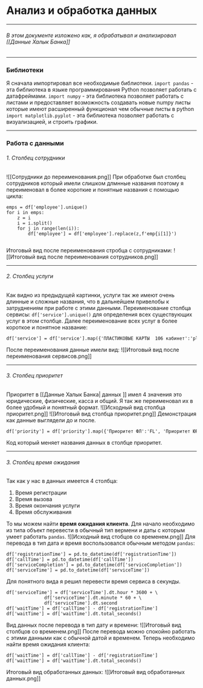 # Анализ и обработка данных
***
###### В этом документе изложено как, я обрабатывал и анализировал  [[Данные Халык Банка]]
***
### Библиотеки
Я сначала импортировал все необходимые библиотеки.
`import pandas`   - эта библиотека в языке программирования Python позволяет работать с датафреймами.
`import numpy` - эта библиотека позволяет работать с листами и предоставляет возможность создавать новые numpy листы которые имеют расширенный функционал чем обычные листы в python
`import matplotlib.pyplot` - эта библиотека позволяет работать с визуализацией, и строить графики.
***
### Работа с данными
###### 1. Столбец сотрудники
![[Сотрудники до переименования.png]]
При обработке был столбец сотрудников который имели слишком длмнные названия поэтому я переименовал в более короткие и понятные названия с помощью цикла:
```
emps = df['employee'].unique()
for i in emps:
    z = i
    i = i.split()
    for j in range(len(i)):
        df['employee'] = df['employee'].replace(z,f'emp{i[1]}')
		
```
Итоговый вид после переименования стробца с сотрудниками:
![[Итоговый вид после переименования сотрудников.png]]
***
###### 2. Столбец услуги
Как видно из предыдущей картинки, услуги так же имеют очень длинные и сложные названия, что в дальнейшем привелобы к затруднениям при работе с этими данными.
Переименование столбца сервисы:
`df['service'].unique()` для определения всех существующих услуг в этом столбце. Далее переименование всех услуг в более короткое и понятное название:

```
df['service'] = df['service'].map({'ПЛАСТИКОВЫЕ КАРТЫ  106 кабинет':'plasticCard','ОБСЛУЖИВАНИЕ ЮРИДИЧЕСКИХ ЛИЦ 105 кабинет': "legalEntities", 'КАССА':'cashbox','АРЕНДА СЕЙФОВЫХ ЯЧЕЕК 105 кабинет ':'sefesRent', 'ДЕНЕЖНЫЕ ПЕРЕВОДЫ ':'moneyTransfer','СЧЕТА И ДЕПОЗИТЫ ФИЗИЧЕСКИХ ЛИЦ 106 кабинет':'individual','КРЕДИТЫ ДЛЯ УЧАСТНИКОВ ЗАРПЛАТНЫХ ПРОЕКТОВТИ ПЕНСИОНЕРОВ 104 кабинет':'loans','МЕЖБАНКОВСКИЕ ПЕРЕВОДЫ  ФИЗИЧЕСКИХ ЛИЦ 106 кабинет ':'interBankTransfers','ДОСРОЧНОЕ ПОГАШЕНИЕ КРЕДИТА И ПЕРЕСЧЕТ 107 кабинет':'earlyRepaymant','ИПОТЕКА':'mortgage','ПОТРЕБИТЕЛЬСКИЕ КРЕДИТЫ':'cosCredits','АВТО КРЕДИТЫ ':'carCredits','БИЗНЕС КРЕДИТЫ':'businessCred'})

```
 После переименования данные имели вид:
 ![[Итоговый вид после переименования сервисов.png]]
 ***
 ###### 3. Столбец приоритет
 Приоритет в [[Данные Халык Банка| данных ]] имел 4 значения это юридические, физические, касса и общий. Я так же переименовал их в более удобный и понятный формат. 
 ![[Исходный вид столбца приоритет.png]]	![[Итоговый вид столбца приоритет.png]]
 Демонстрация как данные выглядели до и после.
 ```
df['priority'] = df['priority'].map({'Приоритет ФЛ':'FL', 'Приоритет ЮР':'UR', 'КАССА':'CB', 'Приоритет ОБЩИЙ':'ALL'})

 ```
 Код который меняет названия данных в столбце приоритет.
 ***
 ###### 3. Столбец время ожидания
 Так как у нас в данных имеется 4 столбца:
 1. Время регистрации
 2. Время вызова
 3. Время окончания услуги
 4. Время обслуживания
 
То мы можем найти **время ожидания клиента**.
Для начало необходимо из типа объект перевести в обычный тип вермени и даты с которым умеет работать `pandas`. 
![[Исходный вид стобцов со временем.png]]
Для перевода в тип дата и время воспользовался обычным методом `pandas`:
```
df['registrationTime'] = pd.to_datetime(df['registrationTime'])
df['callTime'] = pd.to_datetime(df['callTime'])
df['serviceCompletion'] = pd.to_datetime(df['serviceCompletion'])
df['serviceTime'] = pd.to_datetime(df['serviceTime'])

```
Для понятного вида я решил перевести время сервиса в секунды.
```
df['serviceTime'] = df['serviceTime'].dt.hour * 3600 + \
              df['serviceTime'].dt.minute * 60 + \
              df['serviceTime'].dt.second
df['waitTime'] = df['callTime'] - df['registrationTime']
df['waitTime'] = df['waitTime'].dt.total_seconds()

```
Вид данных после перевода в тип дату и времени:
![[Итоговый вид столбцов со временем.png]]
После перевода можно спокойно работать с этими данными как с обычной датой и временем.
Теперь необходимо найти время ожидания клиента:
```
df['waitTime'] = df['callTime'] - df['registrationTime']
df['waitTime'] = df['waitTime'].dt.total_seconds()

```
Итоговый вид обработанных данных:
![[Итоговый вид обработанных данных.png]]